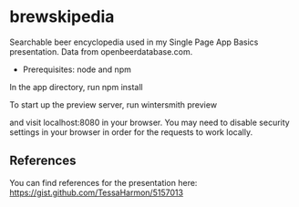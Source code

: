 brewskipedia
============

Searchable beer encyclopedia used in my Single Page App Basics presentation. Data from openbeerdatabase.com.

* Prerequisites: node and npm

In the app directory, run
  npm install

To start up the preview server, run
  wintersmith preview

and visit localhost:8080 in your browser. You may need to disable security settings in your browser in order for the requests to work locally.

## References
You can find references for the presentation here: https://gist.github.com/TessaHarmon/5157013
